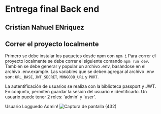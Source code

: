# Entrega final Back end

## Cristian Nahuel ENriquez

## Correr el proyecto localmente

Primero se debe instalar los paquetes desde npm con `npm i`
Para correr el proyecto localmente se debe correr el siguiente comando `npm run dev`.
También se debe generar y popular un archivo .env, basándose en el archivo .env.example.
Las variables que se deben agregar al archivo .env son: `URL_BASE`, `JWT_SECRET`, `MONGODB_URL` y `PORT`.

La autentificación de usuarios se realiza con la biblioteca passport y JWT. En conjunto, permiten guardar la sesión del usuario e identificarlo. Un usuario puede tener 2 roles: 'admin' y 'user'.


Usuario Logguedo Admin!
![Captura de pantalla (432)](https://user-images.githubusercontent.com/61632891/227803761-53c20432-e4db-4570-9c89-7d453b2bd019.png)
